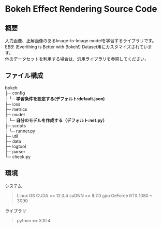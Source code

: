 # Bokeh Effect Rendering Source Code
## 概要
入力画像、正解画像のあるImage-to-Image modelを学習するライブラリです。  
EBB! (Everithing is Better with Bokeh!) Dataset用にカスタマイズされています。  
他のデータセットを利用する場合は、[汎用ライブラリ](https://github.com/tmymtkw/GeneralLibrary)を参照してください。  

## ファイル構成
bokeh  
├─ config  
│  └─ **学習条件を設定する(デフォルト:default.json)**  
├─ loss  
├─ metrics  
├─ model  
│  └─ **自分のモデルを作成する（デフォルト:net.py）**  
├─ scripts  
│  └─ runner.py  
├─ util  
   ├─ data  
   ├─ logtool  
   ├─ parser  
   └─ check.py  

## 環境
システム
> Linux OS
> CUDA == 12.0.4
> cuDNN == 8.7.0
> gpu GeForce RTX 1080 ~ 3090

ライブラリ
> python == 3.10.4
